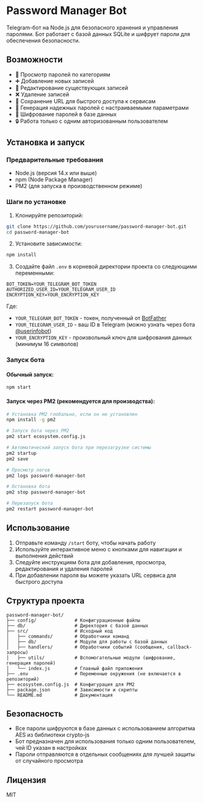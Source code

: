 # Password Manager Bot

Telegram-бот на Node.js для безопасного хранения и управления паролями. Бот работает с базой данных SQLite и шифрует пароли для обеспечения безопасности.

## Возможности

- 📁 Просмотр паролей по категориям
- ➕ Добавление новых записей
- 🔁 Редактирование существующих записей
- ❌ Удаление записей
- 🔗 Сохранение URL для быстрого доступа к сервисам
- 🧠 Генерация надежных паролей с настраиваемыми параметрами
- 🔐 Шифрование паролей в базе данных
- 🔒 Работа только с одним авторизованным пользователем

## Установка и запуск

### Предварительные требования

- Node.js (версия 14.x или выше)
- npm (Node Package Manager)
- PM2 (для запуска в производственном режиме)

### Шаги по установке

1. Клонируйте репозиторий:
```bash
git clone https://github.com/yourusername/password-manager-bot.git
cd password-manager-bot
```

2. Установите зависимости:
```bash
npm install
```

3. Создайте файл `.env` в корневой директории проекта со следующими переменными:
```
BOT_TOKEN=YOUR_TELEGRAM_BOT_TOKEN
AUTHORIZED_USER_ID=YOUR_TELEGRAM_USER_ID
ENCRYPTION_KEY=YOUR_ENCRYPTION_KEY
```

Где:
- `YOUR_TELEGRAM_BOT_TOKEN` - токен, полученный от [BotFather](https://t.me/BotFather)
- `YOUR_TELEGRAM_USER_ID` - ваш ID в Telegram (можно узнать через бота [@userinfobot](https://t.me/userinfobot))
- `YOUR_ENCRYPTION_KEY` - произвольный ключ для шифрования данных (минимум 16 символов)

### Запуск бота

#### Обычный запуск:
```bash
npm start
```

#### Запуск через PM2 (рекомендуется для производства):
```bash
# Установка PM2 глобально, если он не установлен
npm install -g pm2

# Запуск бота через PM2
pm2 start ecosystem.config.js

# Автоматический запуск бота при перезагрузке системы
pm2 startup
pm2 save

# Просмотр логов
pm2 logs password-manager-bot

# Остановка бота
pm2 stop password-manager-bot

# Перезапуск бота
pm2 restart password-manager-bot
```

## Использование

1. Отправьте команду `/start` боту, чтобы начать работу
2. Используйте интерактивное меню с кнопками для навигации и выполнения действий
3. Следуйте инструкциям бота для добавления, просмотра, редактирования и удаления паролей
4. При добавлении пароля вы можете указать URL сервиса для быстрого доступа

## Структура проекта

```
password-manager-bot/
├── config/              # Конфигурационные файлы
├── db/                  # Директория с базой данных
├── src/                 # Исходный код
│   ├── commands/        # Обработчики команд
│   ├── db/              # Модули для работы с базой данных
│   ├── handlers/        # Обработчики событий (сообщения, callback-запросы)
│   ├── utils/           # Вспомогательные модули (шифрование, генерация паролей)
│   └── index.js         # Главный файл приложения
├── .env                 # Переменные окружения (не включается в репозиторий)
├── ecosystem.config.js  # Конфигурация для PM2
├── package.json         # Зависимости и скрипты
└── README.md            # Документация
```

## Безопасность

- Все пароли шифруются в базе данных с использованием алгоритма AES из библиотеки crypto-js
- Бот предназначен для использования только одним пользователем, чей ID указан в настройках
- Пароли отправляются в отдельных сообщениях для лучшей защиты от случайного просмотра

## Лицензия

MIT 